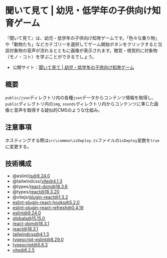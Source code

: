 # 聞いて見て | 幼児・低学年の子供向け知育ゲーム
『聞いて見て』は、幼児・低学年の子供向け知育ゲームです。「色々な乗り物」や「動物たち」などカテゴリーを選択してゲーム開始ボタンをクリックすると当該対象物の音声が流れるとともに画像が表示されます。聴覚・視覚的に対象物（モノ・コト）を学ぶことができるでしょう。

- 公開サイト：[聞いて見て | 幼児・低学年の子供向け知育ゲーム](https://changesound-app.vercel.app/)

## 概要
`public/json`ディレクトリ内の各種`json`データからコンテンツ情報を取得し、`public`ディレクトリ内の`img`, `sounds`ディレクトリ内からコンテンツに準じた画像と音声を取得する疑似的CMSのような仕組み。

## 注意事項
ホスティングする際は`src\common\isDeploy.ts`ファイルの`isDeploy`変数を`true`に変更する。

## 技術構成
- @eslint/js@9.24.0
- @tailwindcss/vite@4.1.3
- @types/react-dom@18.3.6
- @types/react@18.3.20
- @vitejs/plugin-react@1.3.2
- eslint-plugin-react-hooks@5.2.0
- eslint-plugin-react-refresh@0.4.19
- eslint@9.24.0
- globals@15.15.0
- react-dom@18.3.1
- react@18.3.1
- tailwindcss@4.1.3
- typescript-eslint@8.29.0
- typescript@5.6.3
- vite@6.2.5

